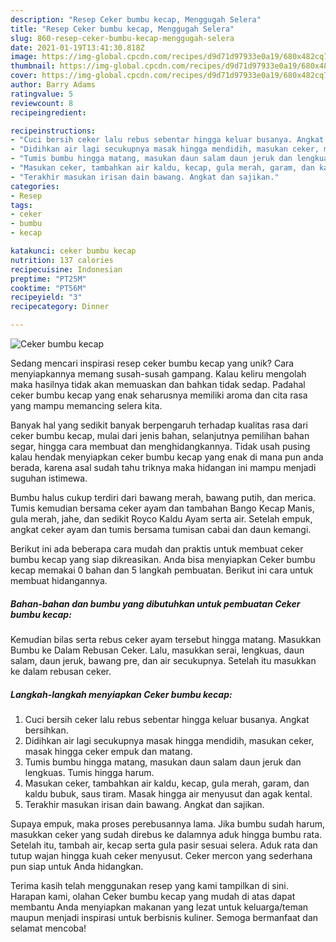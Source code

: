 ```yaml
---
description: "Resep Ceker bumbu kecap, Menggugah Selera"
title: "Resep Ceker bumbu kecap, Menggugah Selera"
slug: 860-resep-ceker-bumbu-kecap-menggugah-selera
date: 2021-01-19T13:41:30.818Z
image: https://img-global.cpcdn.com/recipes/d9d71d97933e0a19/680x482cq70/ceker-bumbu-kecap-foto-resep-utama.jpg
thumbnail: https://img-global.cpcdn.com/recipes/d9d71d97933e0a19/680x482cq70/ceker-bumbu-kecap-foto-resep-utama.jpg
cover: https://img-global.cpcdn.com/recipes/d9d71d97933e0a19/680x482cq70/ceker-bumbu-kecap-foto-resep-utama.jpg
author: Barry Adams
ratingvalue: 5
reviewcount: 8
recipeingredient:

recipeinstructions:
- "Cuci bersih ceker lalu rebus sebentar hingga keluar busanya. Angkat bersihkan."
- "Didihkan air lagi secukupnya masak hingga mendidih, masukan ceker, masak hingga ceker empuk dan matang."
- "Tumis bumbu hingga matang, masukan daun salam daun jeruk dan lengkuas. Tumis hingga harum."
- "Masukan ceker, tambahkan air kaldu, kecap, gula merah, garam, dan kaldu bubuk, saus tiram. Masak hingga air menyusut dan agak kental."
- "Terakhir masukan irisan dain bawang. Angkat dan sajikan."
categories:
- Resep
tags:
- ceker
- bumbu
- kecap

katakunci: ceker bumbu kecap 
nutrition: 137 calories
recipecuisine: Indonesian
preptime: "PT25M"
cooktime: "PT56M"
recipeyield: "3"
recipecategory: Dinner

---
```



![Ceker bumbu kecap](https://img-global.cpcdn.com/recipes/d9d71d97933e0a19/680x482cq70/ceker-bumbu-kecap-foto-resep-utama.jpg)

Sedang mencari inspirasi resep ceker bumbu kecap yang unik? Cara menyiapkannya memang susah-susah gampang. Kalau keliru mengolah maka hasilnya tidak akan memuaskan dan bahkan tidak sedap. Padahal ceker bumbu kecap yang enak seharusnya memiliki aroma dan cita rasa yang mampu memancing selera kita.

Banyak hal yang sedikit banyak berpengaruh terhadap kualitas rasa dari ceker bumbu kecap, mulai dari jenis bahan, selanjutnya pemilihan bahan segar, hingga cara membuat dan menghidangkannya. Tidak usah pusing kalau hendak menyiapkan ceker bumbu kecap yang enak di mana pun anda berada, karena asal sudah tahu triknya maka hidangan ini mampu menjadi suguhan istimewa.

Bumbu halus cukup terdiri dari bawang merah, bawang putih, dan merica. Tumis kemudian bersama ceker ayam dan tambahan Bango Kecap Manis, gula merah, jahe, dan sedikit Royco Kaldu Ayam serta air. Setelah empuk, angkat ceker ayam dan tumis bersama tumisan cabai dan daun kemangi.


Berikut ini ada beberapa cara mudah dan praktis untuk membuat ceker bumbu kecap yang siap dikreasikan. Anda bisa menyiapkan Ceker bumbu kecap memakai 0 bahan dan 5 langkah pembuatan. Berikut ini cara untuk membuat hidangannya.

<!--inarticleads1-->

##### Bahan-bahan dan bumbu yang dibutuhkan untuk pembuatan Ceker bumbu kecap:



Kemudian bilas serta rebus ceker ayam tersebut hingga matang. Masukkan Bumbu ke Dalam Rebusan Ceker. Lalu, masukkan serai, lengkuas, daun salam, daun jeruk, bawang pre, dan air secukupnya. Setelah itu masukkan ke dalam rebusan ceker. 

<!--inarticleads2-->

##### Langkah-langkah menyiapkan Ceker bumbu kecap:

1. Cuci bersih ceker lalu rebus sebentar hingga keluar busanya. Angkat bersihkan.
1. Didihkan air lagi secukupnya masak hingga mendidih, masukan ceker, masak hingga ceker empuk dan matang.
1. Tumis bumbu hingga matang, masukan daun salam daun jeruk dan lengkuas. Tumis hingga harum.
1. Masukan ceker, tambahkan air kaldu, kecap, gula merah, garam, dan kaldu bubuk, saus tiram. Masak hingga air menyusut dan agak kental.
1. Terakhir masukan irisan dain bawang. Angkat dan sajikan.


Supaya empuk, maka proses perebusannya lama. Jika bumbu sudah harum, masukkan ceker yang sudah direbus ke dalamnya aduk hingga bumbu rata. Setelah itu, tambah air, kecap serta gula pasir sesuai selera. Aduk rata dan tutup wajan hingga kuah ceker menyusut. Ceker mercon yang sederhana pun siap untuk Anda hidangkan. 

Terima kasih telah menggunakan resep yang kami tampilkan di sini. Harapan kami, olahan Ceker bumbu kecap yang mudah di atas dapat membantu Anda menyiapkan makanan yang lezat untuk keluarga/teman maupun menjadi inspirasi untuk berbisnis kuliner. Semoga bermanfaat dan selamat mencoba!
